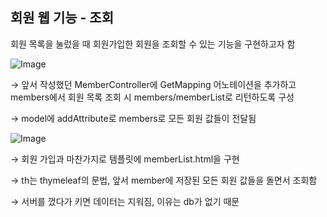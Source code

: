 ## 회원 웹 기능 - 조회

회원 목록을 눌렀을 때 회원가입한 회원을 조회할 수 있는 기능을 구현하고자 함

![Image](https://github.com/user-attachments/assets/bf8cee28-49ef-4a14-a437-e4e94239ec7a)

→ 앞서 작성했던 MemberController에 GetMapping 어노테이션을 추가하고 members에서 회원 목록 조회 시 members/memberList로 리턴하도록 구성

→ model에 addAttribute로 members로 모든 회원 값들이 전달됨

![Image](https://github.com/user-attachments/assets/6bd5a9f6-5f37-42b7-a91e-f23c8997a3d7)

→ 회원 가입과 마찬가지로 템플릿에 memberList.html을 구현

→ th는 thymeleaf의 문법, 앞서 member에 저장된 모든 회원 값들을 돌면서 조회함

→ 서버를 껐다가 키면 데이터는 지워짐, 이유는 db가 없기 때문